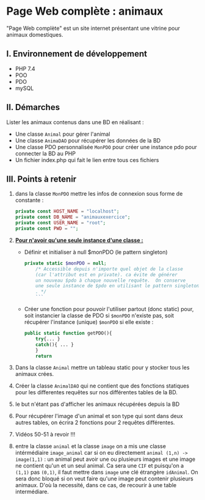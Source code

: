 # Page Web complète : animaux

"Page Web complète" est un site internet présentant une vitrine pour animaux domestiques.

## I. Environnement de développement

* PHP 7.4
* POO
* PDO
* mySQL

## II. Démarches
Lister les animaux contenus dans une BD en réalisant :
- Une classe `Animal` pour gérer l'animal
- Une classe `AnimaDAO` pour récupérer les données de la BD
- Une classe PDO personnalisée `MonPDO`  pour créer une instance pdo pour connecter la BD au PHP
- Un fichier index.php qui fait le lien entre tous ces fichiers

## III. Points à retenir
 
1. dans la classe `MonPDO` mettre les infos de connexion sous forme de constante :
    ```php
    private const HOST_NAME = "localhost";
    private const DB_NAME = "animauxexercice";
    private const USER_NAME = "root";
    private const PWD = "";
    ```
2. **<u>Pour n'avoir qu'une seule instance d'une classe :</u>**
    - Définir et initialiser à null $monPDO (le pattern singleton)
        ```php
        private static $monPDO = null; 
            /* Accessible depuis n'importe quel objet de la classe 
            (car l'attribut est en private). ca évite de générer 
            un nouveau $pdo à chaque nouvelle requête.  On conserve 
            une seule instance de $pdo en utilisant le pattern singleton 
            . */
            ```
    - Créer une fonction pour pouvoir l'utiliser partout (donc static) pour, soit instancier la classe de PDO si `$monPDO` n'existe pas, soit récupérer l'instance (unique) `$monPDO` si elle existe :

        ```php
        public static function getPDO(){
            try{... }
            catch(){ ... }
            }
            return 
        ```
3. Dans la classe `Animal` mettre un tableau static pour y stocker tous les animaux crées.

4. Créer la classe `AnimalDAO` qui ne contient que des fonctions statiques pour les differentes requêtes sur nos différentes tables de la BD.

5. le but n'étant pas d'afficher les animaux récupérées depuis la BD

5. Pour récupérer l'image d'un animal et son type qui sont dans deux autres tables, on écrira 2 fonctions pour 2 requêtes différentes.

6. Vidéos 50-51 à revoir !!!

7. entre la classe `animal` et la classe `image` on a mis une classe intérmédiaire `image_animal` car si on eu directement `animal (1,n) -> image(1,1)` : un animal peut avoir une ou plusieurs images et une image ne contient qu'un et un seul animal. Ca sera une `CIF` et puisqu'on a `(1,1)` pas `(0,1)`, il faut mettre dans `image` une clé étrangère `idAnimal`. On sera donc bloqué si on veut faire qu'une image peut contenir plusieurs animaux. D'où la necessité, dans ce cas, de recourir à une table intermédiare.